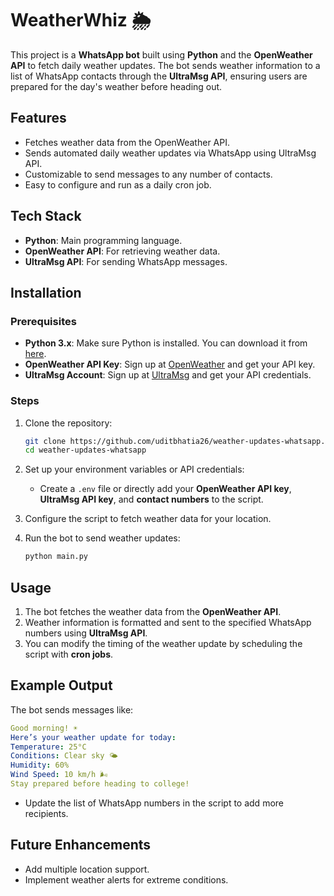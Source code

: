 # WeatherWhiz 🌦️

This project is a **WhatsApp bot** built using **Python** and the **OpenWeather API** to fetch daily weather updates. The bot sends weather information to a list of WhatsApp contacts through the **UltraMsg API**, ensuring users are prepared for the day's weather before heading out.

## Features

- Fetches weather data from the OpenWeather API.
- Sends automated daily weather updates via WhatsApp using UltraMsg API.
- Customizable to send messages to any number of contacts.
- Easy to configure and run as a daily cron job.

## Tech Stack

- **Python**: Main programming language.
- **OpenWeather API**: For retrieving weather data.
- **UltraMsg API**: For sending WhatsApp messages.

## Installation

### Prerequisites

- **Python 3.x**: Make sure Python is installed. You can download it from [here](https://www.python.org/downloads/).
- **OpenWeather API Key**: Sign up at [OpenWeather](https://openweathermap.org/api) and get your API key.
- **UltraMsg Account**: Sign up at [UltraMsg](https://www.ultramsg.com/) and get your API credentials.

### Steps

1. Clone the repository:

   ```bash
   git clone https://github.com/uditbhatia26/weather-updates-whatsapp.git
   cd weather-updates-whatsapp
   ```

2. Set up your environment variables or API credentials:
   - Create a `.env` file or directly add your **OpenWeather API key**, **UltraMsg API key**, and **contact numbers** to the script.

3. Configure the script to fetch weather data for your location.

4. Run the bot to send weather updates:

   ```bash
   python main.py
   ```

## Usage

1. The bot fetches the weather data from the **OpenWeather API**.
2. Weather information is formatted and sent to the specified WhatsApp numbers using **UltraMsg API**.
3. You can modify the timing of the weather update by scheduling the script with **cron jobs**.

## Example Output

The bot sends messages like:

```yaml
Good morning! ☀️
Here’s your weather update for today:
Temperature: 25°C
Conditions: Clear sky 🌤️
Humidity: 60%
Wind Speed: 10 km/h 🌬️
Stay prepared before heading to college!
```
- Update the list of WhatsApp numbers in the script to add more recipients.

## Future Enhancements

- Add multiple location support.
- Implement weather alerts for extreme conditions.
